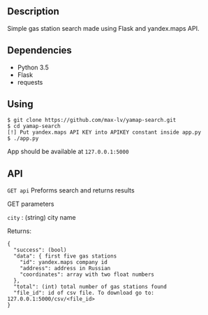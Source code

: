 ## Description
Simple gas station search made using Flask and yandex.maps API.

## Dependencies
* Python 3.5
* Flask
* requests

## Using

```
$ git clone https://github.com/max-lv/yamap-search.git
$ cd yamap-search
[!] Put yandex.maps API KEY into APIKEY constant inside app.py
$ ./app.py
```

App should be available at `127.0.0.1:5000`

## API

`GET api`
Preforms search and returns results

GET parameters

`city` : (string) city name

Returns:

```
{
  "success": (bool)
  "data": { first five gas stations
    "id": yandex.maps company id
    "address": address in Russian
    "coordinates": array with two float numbers
  },
  "total": (int) total number of gas stations found
  "file_id": id of csv file. To download go to: 127.0.0.1:5000/csv/<file_id>
}
```
